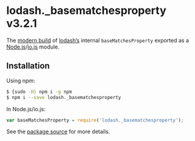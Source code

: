 # lodash._basematchesproperty v3.2.1

The [modern build](https://github.com/lodash/lodash/wiki/Build-Differences) of [lodash’s](https://lodash.com/) internal `baseMatchesProperty` exported as a [Node.js](http://nodejs.org/)/[io.js](https://iojs.org/) module.

## Installation

Using npm:

```bash
$ {sudo -H} npm i -g npm
$ npm i --save lodash._basematchesproperty
```

In Node.js/io.js:

```js
var baseMatchesProperty = require('lodash._basematchesproperty');
```

See the [package source](https://github.com/lodash/lodash/blob/3.2.1-npm-packages/lodash._basematchesproperty) for more details.
